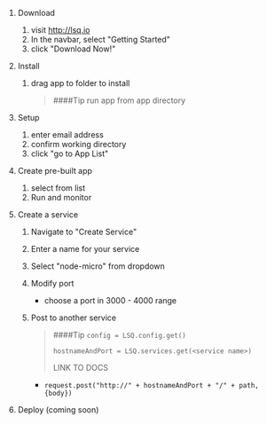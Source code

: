 1. Download
	1. visit http://lsq.io
	2. In the navbar, select "Getting Started"
	3. click "Download Now!"
	
2. Install
	1. drag app to folder to install
	
		>####Tip
		>run app from app directory
		
3. Setup
	1. enter email address
	2. confirm working directory
	3. click "go to App List"
	
4. Create pre-built app
	1. select from list
	2. Run and monitor
	
5. Create a service
	1. Navigate to "Create Service" 
	2. Enter a name for your service
	3. Select "node-micro" from dropdown
	4. Modify port
		- choose a port in 3000 - 4000 range
	5. Post to another service
		>####Tip
		>`config = LSQ.config.get()`
		>
		>`hostnameAndPort = LSQ.services.get(<service name>)`
		> 
		>LINK TO DOCS
		
		- `request.post("http://" + hostnameAndPort + "/" + path, {body})`

7. Deploy (coming soon)
